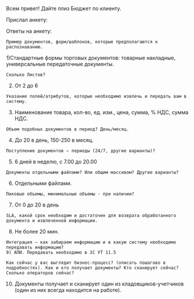 Всем привет! Дайте плиз Бюджет по клиенту.

Прислал анкету:

Ответы на анкету:

```
Пример документов, форм/шаблонов, которые предполагаются к распознаванию.
```

1)Стандартные формы торговых документов: товарные накладные, универсальные передаточные документы.

```
Сколько Листов?
```

2. От 2 до 6

```
Указание полей/атрибутов, которые необходимо извлечь и передать вам в систему.
```

3. Наименование товара, кол-во, ед. изм., цена, сумма, % НДС, сумма НДС.

```
Объем подобных документов в период? День/месяц.
```

4. До 20 в день, 150-250 в месяц.

```
Поступление документов – периоды (24/7, другие варианты)?
```

5. 6 дней в неделю, с 7.00 до 20.00

```
Документы отдельными файлами? Или общим массивом? Другие варианты?
```

6. Отдельными файлами.

```
Пиковые объемы, минимальные объемы - при наличии?
```

7. От 0 до 20 в день

```
SLA, какой срок необходим и достаточен для возврата обработанного документа и извлеченной информации.
```

8. Не более 20 мин.

```
Интеграция – как забираем информацию и в какую систему необходимо передавать информацию?
9) АПИ. Передавать необходимо в 1С УТ 11.5
```

```
Как сейчас у вас выглядит бизнес-процесс? (описать пошагово в подробностях). Как и кто получает документы? Кто сканирует сейчас? Сколько операторов сейчас?
```

10. Документы получает и сканирует один из кладовщиков-учетчиков (один из них всегда находится на работе).